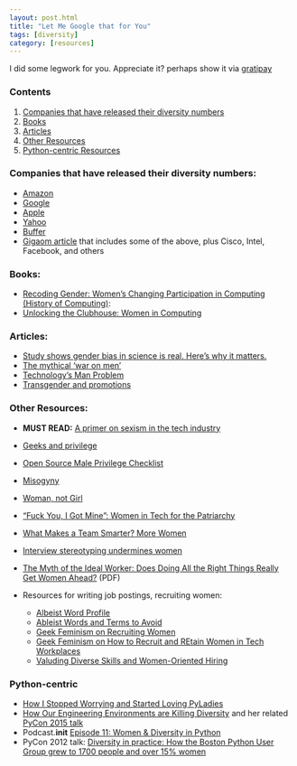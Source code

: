 ```yaml
---
layout: post.html
title: "Let Me Google that for You"
tags: [diversity]
category: [resources]
---
```


I did some legwork for you.  Appreciate it? perhaps show it via [gratipay](https://gratipay.com/~roguelynn/)

### Contents

1. [Companies that have released their diversity numbers](#companies-that-have-released-their-diversity-numbers)
2. [Books](#books)
3. [Articles](#articles)
4. [Other Resources](#other-resources)
5. [Python-centric Resources](#python-centric)

### Companies that have released their diversity numbers:

* [Amazon][0]
* [Google][1]
* [Apple][2]
* [Yahoo][3]
* [Buffer][4]
* [Gigaom article][5] that includes some of the above, plus Cisco, Intel, Facebook, and others

### Books:

* [Recoding Gender: Women’s Changing Participation in Computing (History of Computing)][6]:
* [Unlocking the Clubhouse: Women in Computing][7]

### Articles:

* [Study shows gender bias in science is real. Here’s why it matters.][8]
* [The mythical ‘war on men’][9]
* [Technology’s Man Problem][10]
* [Transgender and promotions][11]

### Other Resources:

* **MUST READ:** [A primer on sexism in the tech industry][12]
* [Geeks and privilege][13]
* [Open Source Male Privilege Checklist][14]
* [Misogyny][15]
* [Woman, not Girl][16]
* [“Fuck You, I Got Mine”: Women in Tech for the Patriarchy][17]
* [What Makes a Team Smarter? More Women][18]
* [Interview stereotyping undermines women][19]
* [The Myth of the Ideal Worker: Does Doing All the Right Things Really Get Women Ahead?][20] (PDF)

* Resources for writing job postings, recruiting women:
    * [Albeist Word Profile][21]
    * [Ableist Words and Terms to Avoid][22]
    * [Geek Feminism on Recruiting Women][23]
    * [Geek Feminism on How to Recruit and REtain Women in Tech Workplaces][24]
    * [Valuding Diverse Skills and Women-Oriented Hiring][25]

### Python-centric

* [How I Stopped Worrying and Started Loving PyLadies][26]
* [How Our Engineering Environments are Killing Diversity][27] and her related [PyCon 2015 talk][28]
* Podcast.__init__ [Episode 11: Women & Diversity in Python][29]
* PyCon 2012 talk: [Diversity in practice: How the Boston Python User Group grew to 1700 people and over 15% women][30]

[0]: http://www.amazon.com/b/ref=tb_surl_diversity/?node=10080092011
[1]: http://www.google.es/diversity/
[2]: https://www.apple.com/diversity/
[3]: http://yahoo.tumblr.com/post/89085398949/workforce-diversity-at-yahoo
[4]: https://open.bufferapp.com/diversity-dashboard/
[5]: https://gigaom.com/2014/08/21/eight-charts-that-put-tech-companies-diversity-stats-into-perspective/
[6]: http://www.amazon.com/gp/product/0262018063/ref=oh_aui_detailpage_o00_s01?ie=UTF8&psc=1
[7]: http://www.amazon.com/Unlocking-Clubhouse-Computing-Jane-Margolis/dp/0262632691/ref=pd_sim_b_5?ie=UTF8&refRID=0K0W4E4KKAG6PB5DBF6F
[8]: http://blogs.scientificamerican.com/unofficial-prognosis/2012/09/23/study-shows-gender-bias-in-science-is-real-heres-why-it-matters/
[9]: http://www.cnn.com/2012/11/29/living/war-on-men/index.html?hpt=hp_c2
[10]: http://www.nytimes.com/2014/04/06/technology/technologys-man-problem.html?pagewanted=all
[11]: http://www.newrepublic.com/article/119239/transgender-people-can-explain-why-women-dont-advance-work
[12]: https://web.archive.org/web/20121124140926/http://m.netmagazine.com/features/primer-sexism-tech-industry
[13]: http://tommorris.org/posts/2506
[14]: http://geekfeminism.wikia.com/wiki/Open_Source_Male_Privilege_Checklist
[15]: http://mattgemmell.com/misogyny/
[16]: http://www.lilliechilen.com/woman/
[17]: https://web.archive.org/web/20140123111127/https://medium.com/about-work/e82b7ca7de03
[18]: http://hbr.org/2011/06/defend-your-research-what-makes-a-team-smarter-more-women/ar/1
[19]: https://web.archive.org/web/20130607160839/http://www.bidiversity.com/2009/02/interview-stereotyping-undermines-women/
[20]: http://www.catalyst.org/knowledge/myth-ideal-worker-does-doing-all-right-things-really-get-women-ahead
[21]: http://disabledfeminists.com/category/ableist-word-profile/
[22]: http://www.autistichoya.com/p/ableist-words-and-terms-to-avoid.html
[23]: http://geekfeminism.wikia.com/wiki/Recruiting_women
[24]: http://geekfeminism.wikia.com/wiki/HOWTO_recruit_and_retain_women_in_tech_workplaces
[25]: http://geekfeminism.wikia.com/wiki/Valuing_diverse_skills_and_women-oriented_hiring
[26]: https://hynek.me/articles/how-i-stopped-worrying-and-started-loving-pyladies/
[27]: https://kateheddleston.com/blog/how-our-engineering-environments-are-killing-diversity-introduction
[28]: https://kateheddleston.com/talk/ea142cd2-f026-4615-ab90-2170f06c739b
[29]: http://podcastinit.com/episode-11-tracy-osborn-naomi-ceder-and-lynn-root-on-women-and-diversity-in-python.html
[30]: https://www.youtube.com/watch?v=QrITN6GZDu4
